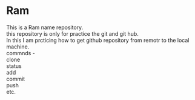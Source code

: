 # Ram
This is a Ram name repository.<br>
this repository is only for practice the git and git hub.<br>
In this I am prcticing how to get github repository from remotr to the local machine.<br>
commnds -<br>
clone<br>
status<br>
add<br>
commit<br>
push<br>
etc.